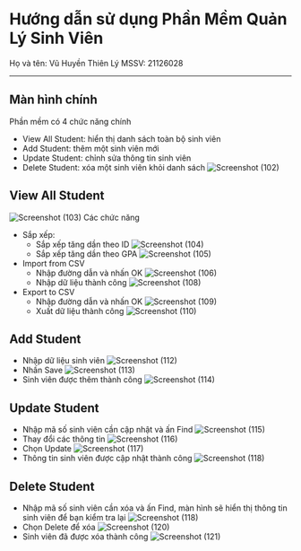 # Hướng dẫn sử dụng Phần Mềm Quản Lý Sinh Viên
Họ và tên: Vũ Huyền Thiên Lý
MSSV: 21126028

---

## Màn hình chính
Phần mềm có 4 chức năng chính
* View All Student: hiển thị danh sách toàn bộ sinh viên
* Add Student: thêm một sinh viên mới
* Update Student: chỉnh sửa thông tin sinh viên
* Delete Student: xóa một sinh viên khỏi danh sách
![Screenshot (102)](https://hackmd.io/_uploads/rJ_qLiXWkl.png)

## View All Student
![Screenshot (103)](https://hackmd.io/_uploads/Skgh8im-1x.png)
Các chức năng
* Sắp xếp:
    * Sắp xếp tăng dần theo ID
    ![Screenshot (104)](https://hackmd.io/_uploads/Bk0nIsQWkl.png)
    * Sắp xếp tăng dần theo GPA
    ![Screenshot (105)](https://hackmd.io/_uploads/B1Ca8sXWyx.png)
* Import from CSV
    * Nhập đường dẫn và nhấn OK
    ![Screenshot (106)](https://hackmd.io/_uploads/ry50IomWkg.png)
    * Nhập dữ liệu thành công
    ![Screenshot (108)](https://hackmd.io/_uploads/ryjkPs7-ke.png)
* Export to CSV
    * Nhập đường dẫn và nhấn OK
    ![Screenshot (109)](https://hackmd.io/_uploads/SkU4Ps7-yl.png)
    * Xuất dữ liệu thành công
    ![Screenshot (110)](https://hackmd.io/_uploads/ryCEPjXb1g.png)

## Add Student
* Nhập dữ liệu sinh viên
![Screenshot (112)](https://hackmd.io/_uploads/SJ3_wjmbkx.png)
* Nhấn Save
![Screenshot (113)](https://hackmd.io/_uploads/B1_IvjXbyl.png)
* Sinh viên được thêm thành công
![Screenshot (114)](https://hackmd.io/_uploads/ryqwvjXZJe.png)

## Update Student
* Nhập mã số sinh viên cần cập nhật và ấn Find
![Screenshot (115)](https://hackmd.io/_uploads/SyaFvsmbye.png)
* Thay đổi các thông tin
![Screenshot (116)](https://hackmd.io/_uploads/HJYcPjmZkl.png)
* Chọn Update
![Screenshot (117)](https://hackmd.io/_uploads/B1xiviXWJx.png)
* Thông tin sinh viên được cập nhật thành công
![Screenshot (118)](https://hackmd.io/_uploads/rJujwj7bkg.png)

## Delete Student
* Nhập mã số sinh viên cần xóa và ấn Find, màn hình sẽ hiển thị thông tin sinh viên để bạn kiểm tra lại
![Screenshot (118)](https://hackmd.io/_uploads/BkD3Ds7-kg.png)
* Chọn Delete để xóa
![Screenshot (120)](https://hackmd.io/_uploads/Sk1pPj7W1e.png)
* Sinh viên đã được xóa thành công
![Screenshot (121)](https://hackmd.io/_uploads/S1P6Pi7-Jg.png)
